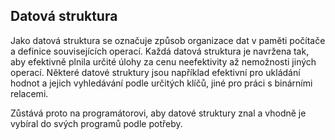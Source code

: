 ## Datová struktura

Jako datová struktura se označuje způsob organizace dat v paměti počítače a definice souvisejících operací. Každá datová struktura je navržena tak, aby efektivně plnila určité úlohy za cenu neefektivity až nemožnosti jiných operací. Některé datové struktury jsou například efektivní pro ukládání hodnot a jejich vyhledávání podle určitých klíčů, jiné pro práci s binárními relacemi.

Zůstává proto na programátorovi, aby datové struktury znal a vhodně je vybíral do svých programů podle potřeby.

